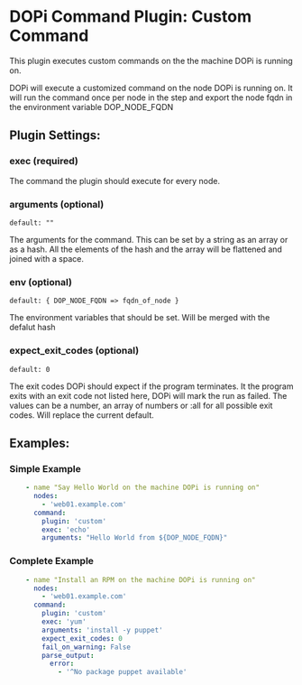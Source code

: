 # DOPi Command Plugin: Custom Command

This plugin executes custom commands on the the machine DOPi is running on.

DOPi will execute a customized command on the node DOPi is running on.
It will run the command once per node in the step and export the node
fqdn in the environment variable DOP_NODE_FQDN

## Plugin Settings:

### exec (required)

The command the plugin should execute for every node.

### arguments (optional)

`default: ""`

The arguments for the command. This can be set by a string as an array or
as a hash. All the elements of the hash and the array will be flattened
and joined with a space.

### env (optional)

`default: { DOP_NODE_FQDN => fqdn_of_node }`

The environment variables that should be set. Will be merged with the defalut hash

### expect_exit_codes (optional)

`default: 0`

The exit codes DOPi should expect if the program terminates. It the program
exits with an exit code not listed here, DOPi will mark the run as failed.
The values can be a number, an array of numbers or :all for all possible exit
codes. Will replace the current default.

## Examples:

### Simple Example

```YAML
    - name "Say Hello World on the machine DOPi is running on"
      nodes:
        - 'web01.example.com'
      command:
        plugin: 'custom'
        exec: 'echo'
        arguments: "Hello World from ${DOP_NODE_FQDN}"
```

### Complete Example

```YAML
    - name "Install an RPM on the machine DOPi is running on"
      nodes:
        - 'web01.example.com'
      command:
        plugin: 'custom'
        exec: 'yum'
        arguments: 'install -y puppet'
        expect_exit_codes: 0
        fail_on_warning: False
        parse_output:
          error:
            - '^No package puppet available'
```

